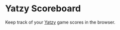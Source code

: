 # Yatzy Scoreboard

Keep track of your [Yatzy](http://en.wikipedia.org/wiki/Yatzy) game scores in the browser.
